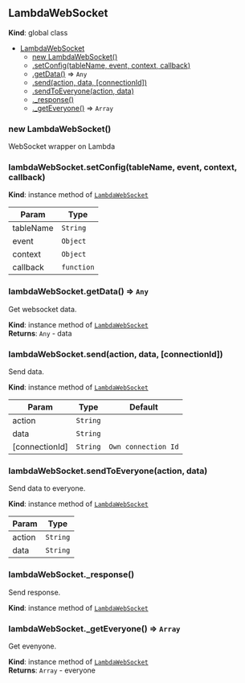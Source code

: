 <a name="LambdaWebSocket"></a>

## LambdaWebSocket
**Kind**: global class  

* [LambdaWebSocket](#LambdaWebSocket)
    * [new LambdaWebSocket()](#new_LambdaWebSocket_new)
    * [.setConfig(tableName, event, context, callback)](#LambdaWebSocket+setConfig)
    * [.getData()](#LambdaWebSocket+getData) ⇒ <code>Any</code>
    * [.send(action, data, [connectionId])](#LambdaWebSocket+send)
    * [.sendToEveryone(action, data)](#LambdaWebSocket+sendToEveryone)
    * [._response()](#LambdaWebSocket+_response)
    * [._getEveryone()](#LambdaWebSocket+_getEveryone) ⇒ <code>Array</code>

<a name="new_LambdaWebSocket_new"></a>

### new LambdaWebSocket()
WebSocket wrapper on Lambda

<a name="LambdaWebSocket+setConfig"></a>

### lambdaWebSocket.setConfig(tableName, event, context, callback)
**Kind**: instance method of [<code>LambdaWebSocket</code>](#LambdaWebSocket)  

| Param | Type |
| --- | --- |
| tableName | <code>String</code> | 
| event | <code>Object</code> | 
| context | <code>Object</code> | 
| callback | <code>function</code> | 

<a name="LambdaWebSocket+getData"></a>

### lambdaWebSocket.getData() ⇒ <code>Any</code>
Get websocket data.

**Kind**: instance method of [<code>LambdaWebSocket</code>](#LambdaWebSocket)  
**Returns**: <code>Any</code> - data  
<a name="LambdaWebSocket+send"></a>

### lambdaWebSocket.send(action, data, [connectionId])
Send data.

**Kind**: instance method of [<code>LambdaWebSocket</code>](#LambdaWebSocket)  

| Param | Type | Default |
| --- | --- | --- |
| action | <code>String</code> |  | 
| data | <code>String</code> |  | 
| [connectionId] | <code>String</code> | <code>Own connection Id</code> | 

<a name="LambdaWebSocket+sendToEveryone"></a>

### lambdaWebSocket.sendToEveryone(action, data)
Send data to everyone.

**Kind**: instance method of [<code>LambdaWebSocket</code>](#LambdaWebSocket)  

| Param | Type |
| --- | --- |
| action | <code>String</code> | 
| data | <code>String</code> | 

<a name="LambdaWebSocket+_response"></a>

### lambdaWebSocket.\_response()
Send response.

**Kind**: instance method of [<code>LambdaWebSocket</code>](#LambdaWebSocket)  
<a name="LambdaWebSocket+_getEveryone"></a>

### lambdaWebSocket.\_getEveryone() ⇒ <code>Array</code>
Get evenyone.

**Kind**: instance method of [<code>LambdaWebSocket</code>](#LambdaWebSocket)  
**Returns**: <code>Array</code> - everyone  
